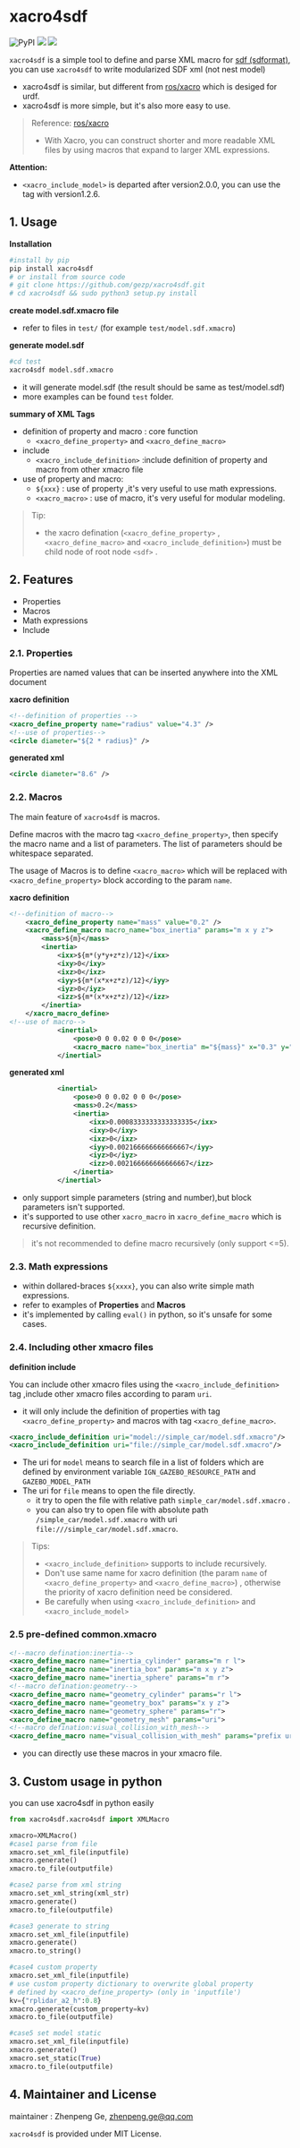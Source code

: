 # xacro4sdf

![PyPI](https://img.shields.io/pypi/v/xacro4sdf)  ![](https://img.shields.io/pypi/l/xacro4sdf) ![](https://img.shields.io/pypi/dm/xacro4sdf)

`xacro4sdf` is a simple tool to define and parse XML macro for [sdf (sdformat)](http://sdformat.org/), you can use `xacro4sdf` to write modularized SDF xml (not nest model) 

* xacro4sdf is similar, but different from  [ros/xacro](https://github.com/ros/xacro) which is desiged for urdf. 
* xacro4sdf is more simple, but it's also more easy to use.

> Reference: [ros/xacro](https://github.com/ros/xacro)
>
> * With Xacro, you can construct shorter and more readable XML files by using macros that expand to larger XML expressions. 

**Attention:**

* `<xacro_include_model>` is departed after version2.0.0,  you can use  the tag with version1.2.6.

## 1. Usage

**Installation**

```bash
#install by pip
pip install xacro4sdf 
# or install from source code
# git clone https://github.com/gezp/xacro4sdf.git
# cd xacro4sdf && sudo python3 setup.py install
```

**create model.sdf.xmacro file**

* refer to files in `test/`  (for example `test/model.sdf.xmacro`)

**generate  model.sdf**

```bash
#cd test
xacro4sdf model.sdf.xmacro
```

* it will generate model.sdf (the result should be same as test/model.sdf)
* more examples can be found `test` folder.

**summary of XML Tags**

* definition of property and macro : core function
  * `<xacro_define_property>` and `<xacro_define_macro>`
* include 
  * `<xacro_include_definition>` :include definition of property and macro from other xmacro file
* use of property and macro:
  * `${xxx}` : use of property ,it's very useful to use math expressions.
  * `<xacro_macro>` : use of macro, it's very useful for modular modeling.

> Tip:
>
> * the xacro defination (`<xacro_define_property>` , `<xacro_define_macro>` and  `<xacro_include_definition>`) must be child node of root node `<sdf>` .

## 2. Features

* Properties	
* Macros
* Math expressions
* Include

### 2.1. Properties

Properties are named values that can be inserted anywhere into the XML document

**xacro definition**

```xml
<!--definition of properties -->
<xacro_define_property name="radius" value="4.3" />
<!--use of properties-->
<circle diameter="${2 * radius}" />
```

**generated xml**

```xml
<circle diameter="8.6" />
```

### 2.2. Macros

The main feature of `xacro4sdf` is macros.

Define macros with the macro tag `<xacro_define_property>`, then specify the macro name and a list of parameters. The list of parameters should be whitespace separated. 

The  usage of Macros is to define `<xacro_macro>` which will be replaced with `<xacro_define_property>`  block  according to the param `name`.

**xacro definition**

```xml
<!--definition of macro-->
	<xacro_define_property name="mass" value="0.2" />
	<xacro_define_macro macro_name="box_inertia" params="m x y z">
        <mass>${m}</mass>
        <inertia>
            <ixx>${m*(y*y+z*z)/12}</ixx>
            <ixy>0</ixy>
            <ixz>0</ixz>
            <iyy>${m*(x*x+z*z)/12}</iyy>
            <iyz>0</iyz>
            <izz>${m*(x*x+z*z)/12}</izz>
        </inertia>
    </xacro_macro_define>
<!--use of macro-->
            <inertial>
                <pose>0 0 0.02 0 0 0</pose>
                <xacro_macro name="box_inertia" m="${mass}" x="0.3" y="0.1" z="0.2"/>
            </inertial>
```

**generated xml**

```xml
			<inertial>
				<pose>0 0 0.02 0 0 0</pose>
				<mass>0.2</mass>
				<inertia>
					<ixx>0.0008333333333333335</ixx>
					<ixy>0</ixy>
					<ixz>0</ixz>
					<iyy>0.002166666666666667</iyy>
					<iyz>0</iyz>
					<izz>0.002166666666666667</izz>
				</inertia>
			</inertial>
```

* only support simple parameters (string and number),but block parameters isn't supported.
* it's supported to use other  `xacro_macro`  in `xacro_define_macro` which is recursive definition.

> it's not recommended to define macro recursively (only support <=5).

### 2.3. Math expressions

* within dollared-braces `${xxxx}`, you can also write simple math expressions.
* refer to examples of  **Properties** and **Macros** 
* it's implemented by calling `eval()` in python, so it's unsafe for some cases.

### 2.4. Including other xmacro files

**definition include**

You can include other xmacro files using the `<xacro_include_definition>` tag ,include other xmacro files according to param `uri`.

*  it will only include the definition of properties with tag `<xacro_define_property>` and macros with tag `<xacro_define_macro>`.

```xml
<xacro_include_definition uri="model://simple_car/model.sdf.xmacro"/>
<xacro_include_definition uri="file://simple_car/model.sdf.xmacro"/>
```

* The uri for `model` means to search file in a list of folders which are defined by  environment variable `IGN_GAZEBO_RESOURCE_PATH` and `GAZEBO_MODEL_PATH`
* The uri for `file` means to open the file directly.
  *  it try to open the file with relative path `simple_car/model.sdf.xmacro` . 
  * you can also try to open file with absolute path `/simple_car/model.sdf.xmacro` with uri `file:///simple_car/model.sdf.xmacro`.

>  Tips: 
>
>  *   `<xacro_include_definition>`  supports  to include  recursively.  
>  *  Don't use same name for  xacro definition (the param `name` of  `<xacro_define_property>`  and `<xacro_define_macro>`) , otherwise the priority of xacro definition need be considered.
>  * Be carefully when using  `<xacro_include_definition>`  and `<xacro_include_model>`

### 2.5 pre-defined common.xmacro

```xml
<!--macro defination:inertia-->
<xacro_define_macro name="inertia_cylinder" params="m r l">
<xacro_define_macro name="inertia_box" params="m x y z">
<xacro_define_macro name="inertia_sphere" params="m r">
<!--macro defination:geometry-->
<xacro_define_macro name="geometry_cylinder" params="r l">
<xacro_define_macro name="geometry_box" params="x y z">
<xacro_define_macro name="geometry_sphere" params="r">
<xacro_define_macro name="geometry_mesh" params="uri">
<!--macro defination:visual_collision_with_mesh-->
<xacro_define_macro name="visual_collision_with_mesh" params="prefix uri">
```

* you can directly use these macros in your xmacro file.

## 3. Custom usage in python

you can use xacro4sdf  in python easily

```python
from xacro4sdf.xacro4sdf import XMLMacro

xmacro=XMLMacro()
#case1 parse from file
xmacro.set_xml_file(inputfile)
xmacro.generate()
xmacro.to_file(outputfile)

#case2 parse from xml string
xmacro.set_xml_string(xml_str)
xmacro.generate()
xmacro.to_file(outputfile)

#case3 generate to string
xmacro.set_xml_file(inputfile)
xmacro.generate()
xmacro.to_string()

#case4 custom property
xmacro.set_xml_file(inputfile)
# use custom property dictionary to overwrite global property  
# defined by <xacro_define_property> (only in 'inputfile')
kv={"rplidar_a2_h":0.8}
xmacro.generate(custom_property=kv)
xmacro.to_file(outputfile)

#case5 set model static
xmacro.set_xml_file(inputfile)
xmacro.generate()
xmacro.set_static(True)
xmacro.to_file(outputfile)

```

## 4. Maintainer and License 

maintainer : Zhenpeng Ge, zhenpeng.ge@qq.com

`xacro4sdf` is provided under MIT License.